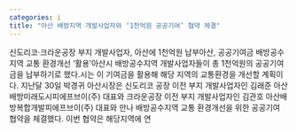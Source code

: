 ```yaml
---
categories: i
title: "아산 배방지역 개발사업자와 ‘1천억원 공공기여’ 협약 체결"
---
```

신도리코·크라운공장 부지 개발사업자, 아산에 1천억원 납부아산, 공공기여금 배방공수지역 교통 환경개선 ‘활용’아산시 배방공수지역 개발사업자들이 총 1천억원의 공공기여금을 납부하기로 했다.시는 이 기여금을 활용해 해당 지역의 교통환경을 개선할 계획이다. 지난달 30일 박경귀 아산시장은 신도리코 공장 이전 부지 개발사업자인 김래준 아산배방미래도시피에프브이(주) 대표와 크라운공장 이전 부지 개발사업자인 김관호 아산배방복합개발피에프브이(주) 대표와 만나 배방공수지역 교통 환경개선을 위한 공공기여 협약을 체결했다. 이번 협약은 해당지역에 연